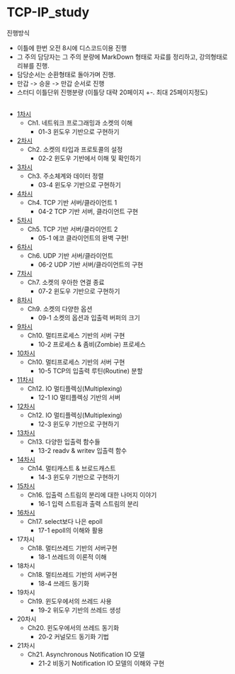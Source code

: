 # TCP-IP_study

진행방식
- 이틀에 한번 오전 8시에 디스코드이용 진행
- 그 주의 담당자는 그 주의 분량에 MarkDown 형태로 자료를 정리하고, 강의형태로 리뷰를 진행.
- 담당순서는 순환형태로 돌아가며 진행.
- 만갑 -> 승윤 -> 만갑 순서로 진행
- 스터디 이틀단위 진행분량 (이틀당 대략 20페이지 +-. 최대 25페이지정도)


## 

- [1차시](https://github.com/sy1909/TCP-IP_study/issues/2)
  - Ch1. 네트워크 프로그래밍과 소켓의 이해
    - 01-3 윈도우 기반으로 구현하기
- [2차시](https://github.com/sy1909/TCP-IP_study/issues/3)
  - Ch2. 소켓의 타입과 프로토콜의 설정
    - 02-2 윈도우 기반에서 이해 및 확인하기
- [3차시](https://github.com/sy1909/TCP-IP_study/issues/4)
  - Ch3. 주소체계와 데이터 정렬
    - 03-4 윈도우 기반으로 구현하기
- [4차시](https://github.com/sy1909/TCP-IP_study/issues/5)
  - Ch4. TCP 기반 서버/클라이언트 1
    - 04-2 TCP 기반 서버, 클라이언트 구현
- [5차시](https://github.com/sy1909/TCP-IP_study/issues/6)
  - Ch5. TCP 기반 서버/클라이언트 2
    - 05-1 에코 클라이언트의 완벽 구현!
- [6차시](https://github.com/sy1909/TCP-IP_study/issues/7)
  - Ch6. UDP 기반 서버/클라이언트
    - 06-2 UDP 기반 서버/클라이언트의 구현
- [7차시](https://github.com/sy1909/TCP-IP_study/issues/8)
  - Ch7. 소켓의 우아한 연결 종료
    - 07-2 윈도우 기반으로 구현하기
- [8차시](https://github.com/sy1909/TCP-IP_study/issues/9)
  - Ch9. 소켓의 다양한 옵션
    - 09-1 소켓의 옵션과 입출력 버퍼의 크기
- [9차시](https://github.com/sy1909/TCP-IP_study/issues/10)
  - Ch10. 멀티프로세스 기반의 서버 구현
    - 10-2 프로세스 & 좀비(Zombie) 프로세스
- [10차시](https://github.com/sy1909/TCP-IP_study/issues/11)
  - Ch10. 멀티프로세스 기반의 서버 구현
    - 10-5 TCP의 입출력 루틴(Routine) 분할
- [11차시](https://github.com/sy1909/TCP-IP_study/issues/12)
  - Ch12. IO 멀티플렉싱(Multiplexing)
    - 12-1 IO 멀티플렉싱 기반의 서버
- [12차시](https://github.com/sy1909/TCP-IP_study/issues/13)
  - Ch12. IO 멀티플렉싱(Multiplexing)
    - 12-3 윈도우 기반으로 구현하기
- [13차시](https://github.com/sy1909/TCP-IP_study/issues/14)
  - Ch13. 다양한 입출력 함수들
    - 13-2 readv & writev 입출력 함수
- [14차시](https://github.com/sy1909/TCP-IP_study/issues/15)
  - Ch14. 멀티캐스트 & 브로드캐스트
    - 14-3 윈도우 기반으로 구현하기
- [15차시](https://github.com/sy1909/TCP-IP_study/issues/16)
  - Ch16. 입출력 스트림의 분리에 대한 나머지 이야기
    - 16-1 입력 스트림과 출력 스트림의 분리
- [16차시](https://github.com/sy1909/TCP-IP_study/issues/17)
  - Ch17. select보다 나은 epoll
    - 17-1 epoll의 이해와 활용
- 17차시
  - Ch18. 멀티쓰레드 기반의 서버구현
    - 18-1 쓰레드의 이론적 이해
- 18차시
  - Ch18. 멀티쓰레드 기반의 서버구현
    - 18-4 쓰레드 동기화
- 19차시
  - Ch19. 윈도우에서의 쓰레드 사용
    - 19-2 위도우 기반의 쓰레드 생성
- 20차시
  - Ch20. 윈도우에서의 쓰레드 동기화
    - 20-2 커널모드 동기화 기법
- 21차시
  - Ch21. Asynchronous Notification IO 모델
    - 21-2 비동기 Notification IO 모델의 이해와 구현

